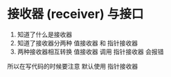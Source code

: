 # 接收器 (receiver) 与接口

1. 知道了什么是接收器
2. 知道了接收器分两种  值接收器 和 指针接收器
3. 两种接收器相互转换  值接收器 调用 指针接收器 会报错



所以在写代码的时候要注意 默认使用 指针接收器 

